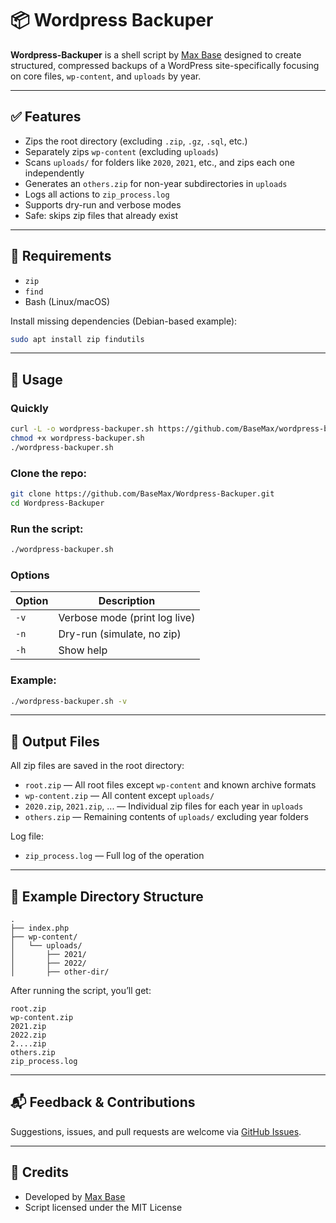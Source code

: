 # 📦 Wordpress Backuper

**Wordpress-Backuper** is a shell script by [Max Base](https://github.com/BaseMax) designed to create structured, compressed backups of a WordPress site-specifically focusing on core files, `wp-content`, and `uploads` by year.

---

## ✅ Features

- Zips the root directory (excluding `.zip`, `.gz`, `.sql`, etc.)
- Separately zips `wp-content` (excluding `uploads`)
- Scans `uploads/` for folders like `2020`, `2021`, etc., and zips each one independently
- Generates an `others.zip` for non-year subdirectories in `uploads`
- Logs all actions to `zip_process.log`
- Supports dry-run and verbose modes
- Safe: skips zip files that already exist

---

## 🧰 Requirements

- `zip`
- `find`
- Bash (Linux/macOS)

Install missing dependencies (Debian-based example):

```bash
sudo apt install zip findutils
````

---

## 🚀 Usage

### Quickly

```bash
curl -L -o wordpress-backuper.sh https://github.com/BaseMax/wordpress-backuper/raw/refs/heads/main/wordpress-backuper.sh
chmod +x wordpress-backuper.sh
./wordpress-backuper.sh
```

### Clone the repo:

```bash
git clone https://github.com/BaseMax/Wordpress-Backuper.git
cd Wordpress-Backuper
```

### Run the script:

```bash
./wordpress-backuper.sh
```

### Options

| Option | Description                   |
| ------ | ----------------------------- |
| `-v`   | Verbose mode (print log live) |
| `-n`   | Dry-run (simulate, no zip)    |
| `-h`   | Show help                     |

### Example:

```bash
./wordpress-backuper.sh -v
```

---

## 📁 Output Files

All zip files are saved in the root directory:

* `root.zip` — All root files except `wp-content` and known archive formats
* `wp-content.zip` — All content except `uploads/`
* `2020.zip`, `2021.zip`, ... — Individual zip files for each year in `uploads`
* `others.zip` — Remaining contents of `uploads/` excluding year folders

Log file:

* `zip_process.log` — Full log of the operation

---

## 🧪 Example Directory Structure

```
.
├── index.php
├── wp-content/
│   └── uploads/
│       ├── 2021/
│       ├── 2022/
│       ├── other-dir/
```

After running the script, you’ll get:

```
root.zip
wp-content.zip
2021.zip
2022.zip
2....zip
others.zip
zip_process.log
```

---

## 📬 Feedback & Contributions

Suggestions, issues, and pull requests are welcome via [GitHub Issues](https://github.com/BaseMax/Wordpress-Backuper/issues).

---

## 🙏 Credits

* Developed by [Max Base](https://github.com/BaseMax)
* Script licensed under the MIT License
